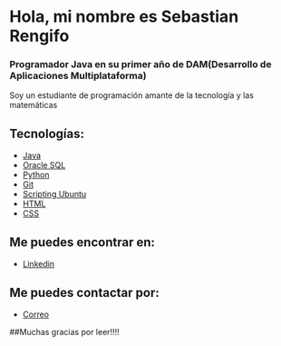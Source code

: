# Hola, mi nombre es Sebastian Rengifo
### Programador Java en su primer año de DAM(Desarrollo de Aplicaciones Multiplataforma)


Soy un estudiante de programación amante de la tecnología y las matemáticas
## Tecnologías:
- [Java](https://www.oracle.com/es/java/ "target=_blank")
- [Oracle SQL](https://www.oracle.com/es/database/sqldeveloper/ "target=_blank")
- [Python](https://www.python.org/ "target=_blank")
- [Git](https://git-scm.com/ "target=_blank")
- [Scripting Ubuntu](https://ubunlog.com/scripts-en-ubuntu/ "target=_blank")
- [HTML](https://html.spec.whatwg.org/multipage/ "target=_blank")
- [CSS](https://drafts.csswg.org/ "target=_blank")
## Me puedes encontrar en:
- [Linkedin](https://www.linkedin.com/in/sebastian-alejandro-rengifo-gil-51bb1a267 "target=_blank")
## Me puedes contactar por:
- <a href="mailto:sebastianarengifog16@gmail.com? Subject=Interesado%20en%20contactar%20contigo" >Correo</a>

##Muchas gracias por leer!!!!
